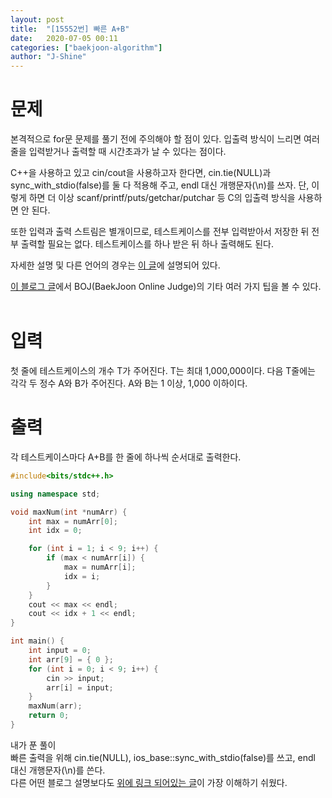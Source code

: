 ```yaml
---
layout: post
title:  "[15552번] 빠른 A+B"
date:   2020-07-05 00:11
categories: ["baekjoon-algorithm"]
author: "J-Shine"
---
```


# 문제

본격적으로 for문 문제를 풀기 전에 주의해야 할 점이 있다. 입출력 방식이 느리면 여러 줄을 입력받거나 출력할 때 시간초과가 날 수 있다는 점이다.<br>

C++을 사용하고 있고 cin/cout을 사용하고자 한다면, cin.tie(NULL)과 sync_with_stdio(false)를 둘 다 적용해 주고, endl 대신 개행문자(\n)를 쓰자. 단, 이렇게 하면 더 이상 scanf/printf/puts/getchar/putchar 등 C의 입출력 방식을 사용하면 안 된다.<br>

또한 입력과 출력 스트림은 별개이므로, 테스트케이스를 전부 입력받아서 저장한 뒤 전부 출력할 필요는 없다. 테스트케이스를 하나 받은 뒤 하나 출력해도 된다.<br>

자세한 설명 및 다른 언어의 경우는 [이 글](https://www.acmicpc.net/board/view/22716)에 설명되어 있다.<br>

[이 블로그 글](https://www.acmicpc.net/blog/view/55)에서 BOJ(BaekJoon Online Judge)의 기타 여러 가지 팁을 볼 수 있다.<br><br>

# 입력

첫 줄에 테스트케이스의 개수 T가 주어진다. T는 최대 1,000,000이다. 다음 T줄에는 각각 두 정수 A와 B가 주어진다. A와 B는 1 이상, 1,000 이하이다.<br>

# 출력

각 테스트케이스마다 A+B를 한 줄에 하나씩 순서대로 출력한다.<br>

```c++
#include<bits/stdc++.h>

using namespace std;

void maxNum(int *numArr) {
	int max = numArr[0];
	int idx = 0;

	for (int i = 1; i < 9; i++) {
		if (max < numArr[i]) {
			max = numArr[i];
			idx = i;
		}
	}
	cout << max << endl;
	cout << idx + 1 << endl;
}

int main() {
	int input = 0;
	int arr[9] = { 0 };
	for (int i = 0; i < 9; i++) {
		cin >> input;
		arr[i] = input;
	}
	maxNum(arr);
	return 0;
}

```
내가 푼 풀이<br>
빠른 출력을 위해 cin.tie(NULL), ios_base::sync_with_stdio(false)를 쓰고, endl 대신 개행문자(\n)를 쓴다.<br>
다른 어떤 블로그 설명보다도 [위에 링크 되어있는 글](https://www.acmicpc.net/board/view/22716)이 가장 이해하기 쉬웠다.<br>
